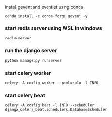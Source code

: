 install gevent and eventlet using conda
```
conda install -c conda-forge gevent -y
```

### start redis server using WSL in windows
```
redis-server
```
### run the django server
```
python manage.py runserver
```

### start celery worker
```
celery -A config worker --pool=solo -l INFO
```

### start celery beat
```
celery -A config beat -l INFO --scheduler django_celery_beat.schedulers:DatabaseScheduler
```

